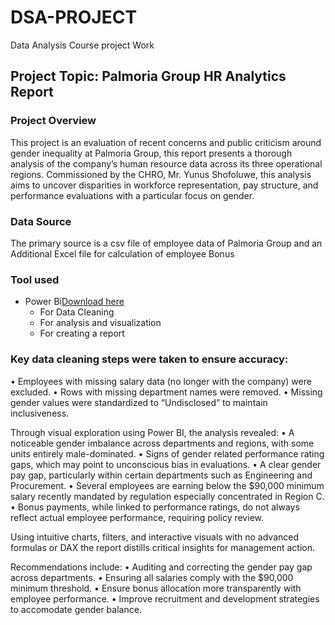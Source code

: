 # DSA-PROJECT
Data Analysis Course project Work

## Project Topic: Palmoria Group HR Analytics Report 

### Project Overview

This project is an evaluation of recent concerns and public criticism around gender inequality at Palmoria Group, this report presents a thorough analysis of the company’s human resource data across its three operational regions. Commissioned by the CHRO, Mr. Yunus Shofoluwe, this analysis aims to uncover disparities in workforce representation, pay structure, and performance evaluations with a particular focus on gender.

### Data Source

The primary source is a csv file of employee data of Palmoria Group and an Additional Excel file for calculation of employee Bonus 

### Tool used
- Power Bi[Download here](www.microsoft.com)
   - For Data Cleaning
   - For analysis and visualization
   - For creating a report

### Key data cleaning steps were taken to ensure accuracy:
 • Employees with missing salary data (no longer with the company) were excluded.
 • Rows with missing department names were removed.
 • Missing gender values were standardized to “Undisclosed” to maintain inclusiveness.

Through visual exploration using Power BI, the analysis revealed:
 • A noticeable gender imbalance across departments and regions, with some units entirely male-dominated.
 • Signs of gender related performance rating gaps, which may point to unconscious bias in evaluations.
 • A clear gender pay gap, particularly within certain departments such as Engineering and Procurement.
 • Several employees are earning below the $90,000 minimum salary recently mandated by regulation especially concentrated in Region C.
 • Bonus payments, while linked to performance ratings, do not always reflect actual employee performance, requiring policy review.

Using intuitive charts, filters, and interactive visuals with no advanced formulas or DAX the report distills critical insights for management action.

Recommendations include:
 • Auditing and correcting the gender pay gap across departments.
 • Ensuring all salaries comply with the $90,000 minimum threshold.
 • Ensure bonus allocation more transparently with employee performance.
 • Improve recruitment and development strategies to accomodate gender balance.

